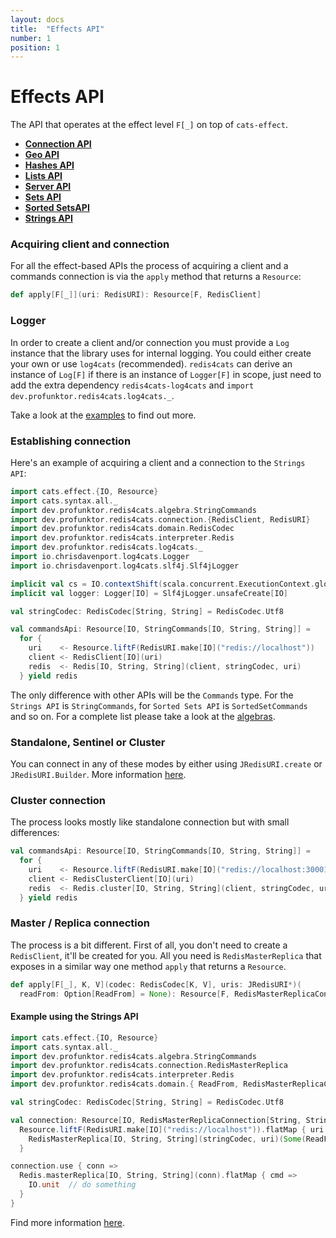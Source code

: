 ```yaml
---
layout: docs
title:  "Effects API"
number: 1
position: 1
---
```


# Effects API

The API that operates at the effect level `F[_]` on top of `cats-effect`.

- **[Connection API](./connection)**
- **[Geo API](./geo)**
- **[Hashes API](./hashes)**
- **[Lists API](./lists)**
- **[Server API](./server)**
- **[Sets API](./sets)**
- **[Sorted SetsAPI](./sortedsets)**
- **[Strings API](./strings)**

### Acquiring client and connection

For all the effect-based APIs the process of acquiring a client and a commands connection is via the `apply` method that returns a `Resource`:

```scala
def apply[F[_]](uri: RedisURI): Resource[F, RedisClient]
```

### Logger

In order to create a client and/or connection you must provide a `Log` instance that the library uses for internal logging. You could either create your own or use `log4cats` (recommended). `redis4cats` can derive an instance of `Log[F]` if there is an instance of `Logger[F]` in scope, just need to add the extra dependency `redis4cats-log4cats` and `import dev.profunktor.redis4cats.log4cats._`.

Take a look at the [examples](https://github.com/gvolpe/fs2-redis/blob/master/modules/examples/src/main/scala/dev.profunktor.redis4cats/LoggerIOApp.scala) to find out more.

### Establishing connection

Here's an example of acquiring a client and a connection to the `Strings API`:

```scala mdoc:silent
import cats.effect.{IO, Resource}
import cats.syntax.all._
import dev.profunktor.redis4cats.algebra.StringCommands
import dev.profunktor.redis4cats.connection.{RedisClient, RedisURI}
import dev.profunktor.redis4cats.domain.RedisCodec
import dev.profunktor.redis4cats.interpreter.Redis
import dev.profunktor.redis4cats.log4cats._
import io.chrisdavenport.log4cats.Logger
import io.chrisdavenport.log4cats.slf4j.Slf4jLogger

implicit val cs = IO.contextShift(scala.concurrent.ExecutionContext.global)
implicit val logger: Logger[IO] = Slf4jLogger.unsafeCreate[IO]

val stringCodec: RedisCodec[String, String] = RedisCodec.Utf8

val commandsApi: Resource[IO, StringCommands[IO, String, String]] =
  for {
    uri    <- Resource.liftF(RedisURI.make[IO]("redis://localhost"))
    client <- RedisClient[IO](uri)
    redis  <- Redis[IO, String, String](client, stringCodec, uri)
  } yield redis
```

The only difference with other APIs will be the `Commands` type. For the `Strings API` is `StringCommands`, for `Sorted Sets API` is `SortedSetCommands` and so on. For a complete list please take a look at the
[algebras](https://github.com/gvolpe/fs2-redis/tree/master/modules/core/src/main/scala/dev.profunktor.redis4cats/algebra).

### Standalone, Sentinel or Cluster

You can connect in any of these modes by either using `JRedisURI.create` or `JRedisURI.Builder`. More information
[here](https://github.com/lettuce-io/lettuce-core/wiki/Redis-URI-and-connection-details).

### Cluster connection

The process looks mostly like standalone connection but with small differences:

```scala
val commandsApi: Resource[IO, StringCommands[IO, String, String]] =
  for {
    uri    <- Resource.liftF(RedisURI.make[IO]("redis://localhost:30001"))
    client <- RedisClusterClient[IO](uri)
    redis  <- Redis.cluster[IO, String, String](client, stringCodec, uri)
  } yield redis
```

### Master / Replica connection

The process is a bit different. First of all, you don't need to create a `RedisClient`, it'll be created for you. All you need is `RedisMasterReplica` that exposes in a similar way one method `apply` that returns a `Resource`.

```scala
def apply[F[_], K, V](codec: RedisCodec[K, V], uris: JRedisURI*)(
  readFrom: Option[ReadFrom] = None): Resource[F, RedisMasterReplicaConnection[K, V]]
```

#### Example using the Strings API

```scala mdoc:silent
import cats.effect.{IO, Resource}
import cats.syntax.all._
import dev.profunktor.redis4cats.algebra.StringCommands
import dev.profunktor.redis4cats.connection.RedisMasterReplica
import dev.profunktor.redis4cats.interpreter.Redis
import dev.profunktor.redis4cats.domain.{ ReadFrom, RedisMasterReplicaConnection }

val stringCodec: RedisCodec[String, String] = RedisCodec.Utf8

val connection: Resource[IO, RedisMasterReplicaConnection[String, String]] =
  Resource.liftF(RedisURI.make[IO]("redis://localhost")).flatMap { uri =>
    RedisMasterReplica[IO, String, String](stringCodec, uri)(Some(ReadFrom.MasterPreferred))
  }

connection.use { conn =>
  Redis.masterReplica[IO, String, String](conn).flatMap { cmd =>
    IO.unit  // do something
  }
}
```

Find more information [here](https://github.com/lettuce-io/lettuce-core/wiki/Master-Replica#examples).
